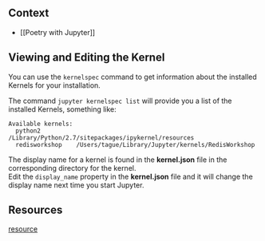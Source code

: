 
## Context
- [[Poetry with Jupyter]]

## Viewing and Editing the Kernel

You can use the `kernelspec` command to get information about the installed Kernels for your installation.

The command `jupyter kernelspec list` will provide you a list of the installed Kernels, something like: 

```shell
Available kernels:
  python2          /Library/Python/2.7/sitepackages/ipykernel/resources
  redisworkshop    /Users/tague/Library/Jupyter/kernels/RedisWorkshop
```

The display name for a kernel is found in the **kernel.json** file in the corresponding directory for the kernel.  
Edit the `display_name` property in the **kernel.json** file and it will change the display name next time you start Jupyter.


## Resources

[resource](https://stackoverflow.com/questions/45085233/jupyter-kernel-is-there-a-way-to-rename-them)
